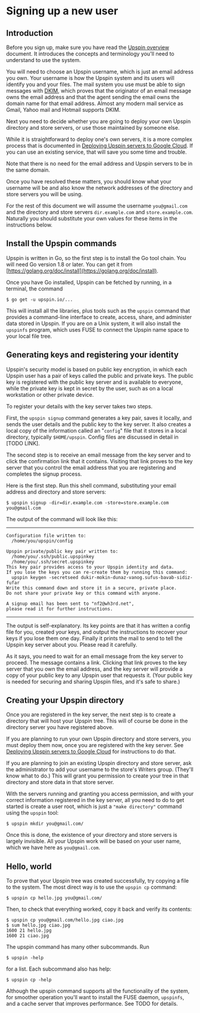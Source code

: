 # Signing up a new user

## Introduction

Before you sign up, make sure you have read the
[Upspin overview](/doc/overview.md) document.
It introduces the concepts and terminology you'll need to understand to use the
system.

You will need to choose an Upspin username, which is just an email address you
own.
Your username is how the Upspin system and its users will identify you and your
files.
The mail system you use must be able to sign messages with
[DKIM](http://www.dkim.org/), which proves that the originator of an email
message owns the email address and that the agent sending the email owns the
domain name for that email address.
Almost any modern mail service as Gmail, Yahoo mail and Hotmail supports DKIM.

Next you need to decide whether you are going to deploy your own Upspin
directory and store servers, or use those maintained by someone else.

While it is straightforward to deploy one's own servers, it is a more complex
process that is documented in
[Deploying Upspin servers to Google Cloud](/doc/deploying_to_google_cloud.md).
If you can use an existing service, that will save you some time and trouble.

Note that there is no need for the email address and Upspin servers to be in
the same domain.

Once you have resolved these matters, you should know what your username will
be and also know the network addresses of the directory and store servers you
will be using.

For the rest of this document we will assume the username `you@gmail.com` and
the directory and store servers `dir.example.com` and `store.example.com`.
Naturally you should substitute your own values for these items in the
instructions below.

## Install the Upspin commands

Upspin is written in Go, so the first step is to install the Go tool chain.
You will need Go version 1.8 or later.
You can get it from
[https://golang.org/doc/install](https://golang.org/doc/install).

Once you have Go installed, Upspin can be fetched by running, in a terminal,
the command

```
$ go get -u upspin.io/...
```

This will install all the libraries, plus tools such as the `upspin` command
that provides a command-line interface to create, access, share, and administer
data stored in Upspin.
If you are on a Unix system, it will also install the `upspinfs` program, which
uses FUSE to connect the Upspin name space to your local file tree.

## Generating keys and registering your identity

Upspin's security model is based on public key encryption, in which each Upspin
user has a pair of keys called the public and private keys.
The public key is registered with the public key server and is available to
everyone, while the private key is kept in secret by the user, such as on a
local workstation or other private device.

To register your details with the key server takes two steps.

First, the `upspin signup` command generates a key pair, saves it locally, and
sends the user details and the public key to the key server.
It also creates a local copy of the information called an "`config`" file that
it stores in a local directory, typically `$HOME/upspin`.
Config files are discussed in detail in [TODO LINK].

The second step is to receive an email message from the key server and to click
the confirmation link that it contains.
Visiting that link proves to the key server that you control the email address
that you are registering and completes the signup process.

Here is the first step.
Run this shell command, substituting your email address and directory and store
servers:

```
$ upspin signup -dir=dir.example.com -store=store.example.com you@gmail.com
```

The output of the command will look like this:

---

```
Configuration file written to:
  /home/you/upspin/config

Upspin private/public key pair written to:
  /home/you/.ssh/public.upspinkey
  /home/you/.ssh/secret.upspinkey
This key pair provides access to your Upspin identity and data.
If you lose the keys you can re-create them by running this command:
  upspin keygen -secretseed dukir-mokin-dunaz-vanog.sufus-bavab-sidiz-fufar
Write this command down and store it in a secure, private place.
Do not share your private key or this command with anyone.

A signup email has been sent to "nf2@wh3rd.net",
please read it for further instructions.
```

---

The output is self-explanatory.
Its key points are that it has written a config file for you, created your
keys, and output the instructions to recover your keys if you lose them one day.
Finally it prints the mail to send to tell the Upspin key server about you.
Please read it carefully.

As it says, you need to wait for an email message from the key server to
proceed.
The message contains a link.
Clicking that link proves to the key server that you own the email address, and
the key server will provide a copy of your public key to any Upspin user that
requests it.
(Your public key is needed for securing and sharing Upspin files, and it's safe
to share.)


## Creating your Upspin directory

Once you are registered in the key server, the next step is to create a
directory that will host your Upspin tree.
This will of course be done in the directory server you have registered above.

If you are planning to run your own Upspin directory and store servers, you
must deploy them now, once you are registered with the key server.
See
[Deploying Upspin servers to Google Cloud](/doc/deploying_to_google_cloud.md)
for instructions to do that.

If you are planning to join an existing Upspin directory and store server, ask
the administrator to add your username to the store's Writers group.
(They'll know what to do.) This will grant you permission to create your tree
in that directory and store data in that store server.

With the servers running and granting you access permission, and with your
correct information registered in the key server, all you need to do to get
started is create a user root, which is just a `"make directory"` command using
the `upspin` tool:

`$ upspin mkdir you@gmail.com/`

Once this is done, the existence of your directory and store servers is largely
invisible.
All your Upspin work will be based on your user name, which we have here as
`you@gmail.com`.

## Hello, world

To prove that your Upspin tree was created successfully, try copying a file to
the system.
The most direct way is to use the `upspin cp` command:

```
$ upspin cp hello.jpg you@gmail.com/
```

Then, to check that everything worked, copy it back and verify its contents:

```
$ upspin cp you@gmail.com/hello.jpg ciao.jpg
$ sum hello.jpg ciao.jpg
1600 21 hello.jpg
1600 21 ciao.jpg
```

The upspin command has many other subcommands.
Run


```
$ upspin -help
```

for a list.
Each subcommand also has help:

```
$ upspin cp -help
```

Although the upspin command supports all the functionality of the system, for
smoother operation you'll want to install the FUSE daemon, `upspinfs`, and a
cache server that improves performance.
See TODO for details.
